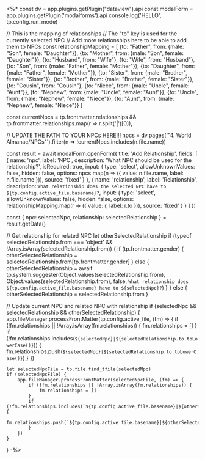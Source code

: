 <%*
const dv = app.plugins.getPlugin("dataview").api
const modalForm = app.plugins.getPlugin('modalforms').api
console.log('HELLO', tp.config.run_mode)

// This is the mapping of relationships
// The "to" key is used for the currently selected NPC
// Add more relationships here to be able to add them to NPCs
const relationshipMapping = [
    {to: "Father", from: {male: "Son", female: "Daughter"}},
    {to: "Mother", from: {male: "Son", female: "Daughter"}},
    {to: "Husband", from: "Wife"},
    {to: "Wife", from: "Husband"},
    {to: "Son", from: {male: "Father", female: "Mother"}},
    {to: "Daughter", from: {male: "Father", female: "Mother"}},
    {to: "Sister", from: {male: "Brother", female: "Sister"}},
    {to: "Brother", from: {male: "Brother", female: "Sister"}},
    {to: "Cousin", from: "Cousin"},
    {to: "Niece", from: {male: "Uncle", female: "Aunt"}},
    {to: "Nephew", from: {male: "Uncle", female: "Aunt"}},
    {to: "Uncle", from: {male: "Nephew", female: "Niece"}},
    {to: "Aunt", from: {male: "Nephew", female: "Niece"}}
]

const currentNpcs = tp.frontmatter.relationships && tp.frontmatter.relationships.map(r => r.split('|')[0]),

// UPDATE THE PATH TO YOUR NPCs HERE!!!
npcs = dv.pages('"4. World Almanac/NPCs"').filter(n => !currentNpcs.includes(n.file.name))

const result = await modalForm.openForm({
    title: 'Add Relationship',
    fields: [
        {
            name: 'npc',
            label: 'NPC',
            description: 'What NPC should be used for the relationship?',
            isRequired: true,
            input: {
                type: 'select',
                allowUnknownValues: false,
                hidden: false,
                options: npcs.map(n => ({
                    value: n.file.name,
                    label: n.file.name
                })),
                source: 'fixed'
            }
        },
        {
            name: 'relationship',
            label: 'Relationship',
            description: `What relationship does the selected NPC have to ${tp.config.active_file.basename}?`,
            input: {
                type: 'select',
                allowUnknownValues: false,
                hidden: false,
                options: relationshipMapping.map(r => ({
                    value: r,
                    label: r.to
                })),
                source: 'fixed'
            }
        }
    ]
})

const { npc: selectedNpc, relationship: selectedRelationship } = result.getData()

// Get relationship for related NPC
let otherSelectedRelationship
if (typeof selectedRelationship.from === 'object' && !Array.isArray(selectedRelationship.from)) {
    if (tp.frontmatter.gender) {
        otherSelectedRelationship = selectedRelationship.from[tp.frontmatter.gender]
    } else {
        otherSelectedRelationship = await tp.system.suggester(Object.values(selectedRelationship.from), Object.values(selectedRelationship.from), false, `What relationship does ${tp.config.active_file.basename} have to ${selectedNpc}?`)
    }
} else {
    otherSelectedRelationship = selectedRelationship.from
}

// Update current NPC and related NPC with relationship
if (selectedNpc && selectedRelationship && otherSelectedRelationship) {
    app.fileManager.processFrontMatter(tp.config.active_file, (fm) => {
        if (!fm.relationships || !Array.isArray(fm.relationships)) {
            fm.relationships = []
        }
        if (!fm.relationships.includes(`${selectedNpc}|${selectedRelationship.to.toLowerCase()}`)) {
            fm.relationships.push(`${selectedNpc}|${selectedRelationship.to.toLowerCase()}`)
        }
    })

    let selectedNpcFile = tp.file.find_tfile(selectedNpc)
    if (selectedNpcFile) {
        app.fileManager.processFrontMatter(selectedNpcFile, (fm) => {
            if (!fm.relationships || !Array.isArray(fm.relationships)) {
                fm.relationships = []
            }
            if (!fm.relationships.includes(`${tp.config.active_file.basename}|${otherSelectedRelationship.toLowerCase()}`)) {
                fm.relationships.push(`${tp.config.active_file.basename}|${otherSelectedRelationship.toLowerCase()}`)
            }
        })
    }
}
-%>